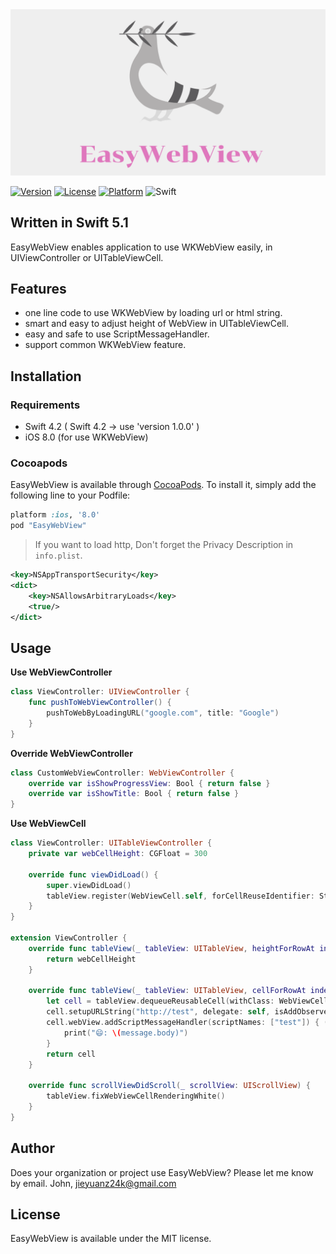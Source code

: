 <img src="./Doc/logo.png">

[![Version](https://img.shields.io/cocoapods/v/EasyWebView.svg?style=flat)](http://cocoapods.org/pods/EasyWebView)
[![License](https://img.shields.io/cocoapods/l/EasyWebView.svg?style=flat)](http://cocoapods.org/pods/EasyWebView)
[![Platform](https://img.shields.io/cocoapods/p/EasyWebView.svg?style=flat)](http://cocoapods.org/pods/EasyWebView)
![Swift](https://img.shields.io/badge/%20in-swift%205.0-orange.svg)

## Written in Swift 5.1

EasyWebView enables application to use WKWebView easily, in UIViewController or UITableViewCell.

## Features

- one line code to use WKWebView by loading url or html string.
- smart and easy to adjust height of WebView in UITableViewCell.
- easy and safe to use ScriptMessageHandler.
- support common WKWebView feature.

## Installation 

### Requirements 

- Swift 4.2 ( Swift 4.2 -> use 'version 1.0.0' )
- iOS 8.0 (for use WKWebView)

### Cocoapods

EasyWebView is available through [CocoaPods](http://cocoapods.org). To install it, simply add the following line to your Podfile:

```ruby
platform :ios, '8.0'
pod "EasyWebView"
```

> If you want to load http, Don't forget the Privacy Description in `info.plist`.

```xml
<key>NSAppTransportSecurity</key>
<dict>
    <key>NSAllowsArbitraryLoads</key>
    <true/>
</dict>
```

## Usage 

**Use WebViewController**

```swift 
class ViewController: UIViewController {
    func pushToWebViewController() {
        pushToWebByLoadingURL("google.com", title: "Google")
    }
}
```

**Override WebViewController**

```swift 
class CustomWebViewController: WebViewController {
    override var isShowProgressView: Bool { return false }
    override var isShowTitle: Bool { return false }
}
```

**Use WebViewCell**

```swift 
class ViewController: UITableViewController {
    private var webCellHeight: CGFloat = 300

    override func viewDidLoad() {
        super.viewDidLoad()
        tableView.register(WebViewCell.self, forCellReuseIdentifier: String(describing: WebViewCell.self))
    }
}

extension ViewController {
    override func tableView(_ tableView: UITableView, heightForRowAt indexPath: IndexPath) -> CGFloat {
        return webCellHeight
    }

    override func tableView(_ tableView: UITableView, cellForRowAt indexPath: IndexPath) -> UITableViewCell {
        let cell = tableView.dequeueReusableCell(withClass: WebViewCell.self, for: indexPath)
        cell.setupURLString("http://test", delegate: self, isAddObservers: true)
        cell.webView.addScriptMessageHandler(scriptNames: ["test"]) { (_, message) in
            print("😄: \(message.body)")
        }
        return cell
    }

    override func scrollViewDidScroll(_ scrollView: UIScrollView) {
        tableView.fixWebViewCellRenderingWhite()
    }
}
```

## Author

Does your organization or project use EasyWebView? Please let me know by email. John, jieyuanz24k@gmail.com

## License 

EasyWebView is available under the MIT license.
